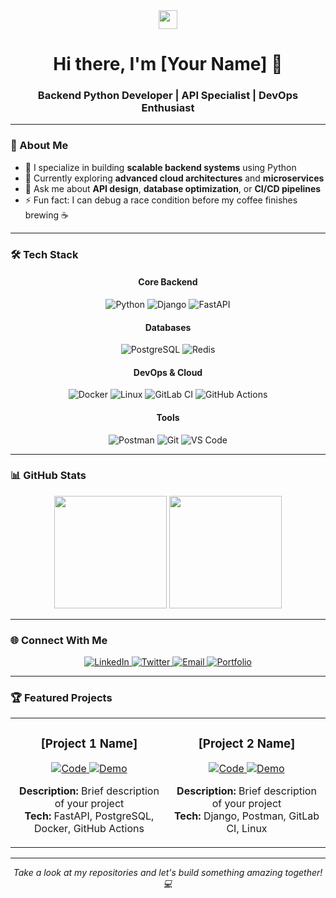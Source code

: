 <div align="center">
  <img src="https://raw.githubusercontent.com/MartinHeinz/MartinHeinz/master/wave.gif" width="30px">
  <h1>Hi there, I'm [Your Name] 👋</h1>
  <h3>Backend Python Developer | API Specialist | DevOps Enthusiast</h3>
</div>

---

### 🚀 About Me
- 🔭 I specialize in building **scalable backend systems** using Python
- 🌱 Currently exploring **advanced cloud architectures** and **microservices**
- 💬 Ask me about **API design**, **database optimization**, or **CI/CD pipelines**
- ⚡ Fun fact: I can debug a race condition before my coffee finishes brewing ☕

---

### 🛠️ Tech Stack
<div align="center">
  
#### Core Backend
![Python](https://img.shields.io/badge/Python-3776AB?style=for-the-badge&logo=python&logoColor=white)
![Django](https://img.shields.io/badge/Django-092E20?style=for-the-badge&logo=django&logoColor=white)
![FastAPI](https://img.shields.io/badge/FastAPI-005571?style=for-the-badge&logo=fastapi&logoColor=white)

#### Databases
![PostgreSQL](https://img.shields.io/badge/PostgreSQL-316192?style=for-the-badge&logo=postgresql&logoColor=white)
![Redis](https://img.shields.io/badge/Redis-DC382D?style=for-the-badge&logo=redis&logoColor=white)

#### DevOps & Cloud
![Docker](https://img.shields.io/badge/Docker-2496ED?style=for-the-badge&logo=docker&logoColor=white)
![Linux](https://img.shields.io/badge/Linux-FCC624?style=for-the-badge&logo=linux&logoColor=black)
![GitLab CI](https://img.shields.io/badge/GitLab%20CI-FC6D26?style=for-the-badge&logo=gitlab&logoColor=white)
![GitHub Actions](https://img.shields.io/badge/GitHub%20Actions-2088FF?style=for-the-badge&logo=github-actions&logoColor=white)

#### Tools
![Postman](https://img.shields.io/badge/Postman-FF6C37?style=for-the-badge&logo=postman&logoColor=white)
![Git](https://img.shields.io/badge/Git-F05032?style=for-the-badge&logo=git&logoColor=white)
![VS Code](https://img.shields.io/badge/VS%20Code-007ACC?style=for-the-badge&logo=visual-studio-code&logoColor=white)
</div>

---

### 📊 GitHub Stats
<div align="center">
  <img height="180em" src="https://github-readme-stats.vercel.app/api?username=[YOUR_GITHUB_USERNAME]&show_icons=true&theme=vue-dark&include_all_commits=true&count_private=true"/>
  <img height="180em" src="https://github-readme-stats.vercel.app/api/top-langs/?username=[YOUR_GITHUB_USERNAME]&layout=compact&langs_count=8&theme=vue-dark"/>
</div>

---

### 🌐 Connect With Me
<div align="center">
  <a href="[YOUR_LINKEDIN_URL]">
    <img src="https://img.shields.io/badge/LinkedIn-0077B5?style=for-the-badge&logo=linkedin&logoColor=white" alt="LinkedIn"/>
  </a>
  <a href="[YOUR_TWITTER_URL]">
    <img src="https://img.shields.io/badge/Twitter-1DA1F2?style=for-the-badge&logo=twitter&logoColor=white" alt="Twitter"/>
  </a>
  <a href="mailto:[YOUR_EMAIL]">
    <img src="https://img.shields.io/badge/Email-D14836?style=for-the-badge&logo=gmail&logoColor=white" alt="Email"/>
  </a>
  <a href="[YOUR_PORTFOLIO_URL]">
    <img src="https://img.shields.io/badge/Portfolio-000000?style=for-the-badge&logo=vercel&logoColor=white" alt="Portfolio"/>
  </a>
</div>

---

### 🏆 Featured Projects
<!-- Add your best projects here -->
<table>
  <tr>
    <td width="50%">
      <h3 align="center">[Project 1 Name]</h3>
      <p align="center">
        <a href="[PROJECT_1_LINK]">
          <img src="https://img.shields.io/badge/Code-FastAPI-005571?style=for-the-badge" alt="Code"/>
        </a>
        <a href="[PROJECT_1_DEMO_LINK]">
          <img src="https://img.shields.io/badge/Live-Demo-4285F4?style=for-the-badge" alt="Demo"/>
        </a>
      </p>
      <p align="center">
        <b>Description:</b> Brief description of your project<br>
        <b>Tech:</b> FastAPI, PostgreSQL, Docker, GitHub Actions
      </p>
    </td>
    <td width="50%">
      <h3 align="center">[Project 2 Name]</h3>
      <p align="center">
        <a href="[PROJECT_2_LINK]">
          <img src="https://img.shields.io/badge/Code-Django-092E20?style=for-the-badge" alt="Code"/>
        </a>
        <a href="[PROJECT_2_DEMO_LINK]">
          <img src="https://img.shields.io/badge/Live-Demo-4285F4?style=for-the-badge" alt="Demo"/>
        </a>
      </p>
      <p align="center">
        <b>Description:</b> Brief description of your project<br>
        <b>Tech:</b> Django, Postman, GitLab CI, Linux
      </p>
    </td>
  </tr>
</table>

---

<div align="center">
  <i>Take a look at my repositories and let's build something amazing together! 💻</i>
</div>

